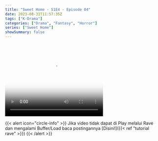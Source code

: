 ```yaml
---
title: "Sweet Home - S1E4 - Episode 04"
date: 2023-08-31T11:57:35Z
tags: ["K-Drama"]
categories: ["Drama", "Fantasy", "Horror"]
series: ["Sweet Home"]
showSummary: false
---
```


<video width="320" height="240" poster="https://www.themoviedb.org/t/p/original/ufomKMiiLD9M2gTdTbKZvCAauph.jpg" controls>
  <source src="https://kp3d-my.sharepoint.com/personal/ryoo_kp3d_onmicrosoft_com/_layouts/15/download.aspx?share=EWZT6wmgGXVAp1S32O3rolEBA-2FYigdaYlJucfkz0vTuA" type="video/mp4">
  
</video>

{{< alert icon="circle-info" >}}
Jika video tidak dapat di Play melalui Rave dan mengalami Buffer/Load baca postingannya [Disini!]({{< ref "tutorial rave" >}})
{{< /alert >}}

